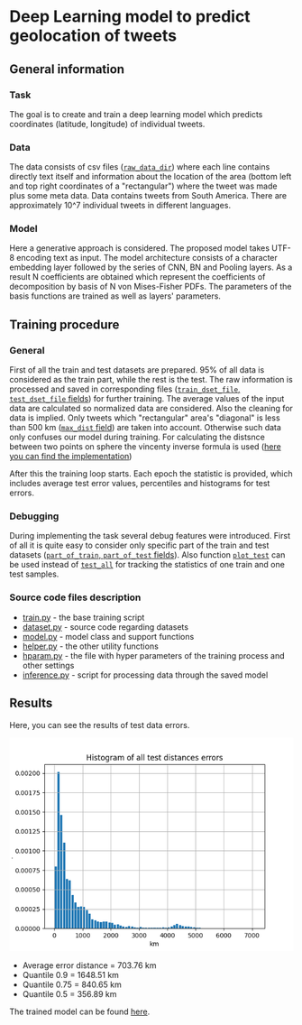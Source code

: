  # Deep Learning model to predict geolocation of tweets

 ## General information

 ### Task
 The goal is to create and train a deep learning model which predicts coordinates (latitude, longitude) of individual tweets.

### Data
The data consists of csv files ([`raw_data_dir`](./hparams.py#L5)) where each line contains directly text itself and information about the location of the area (bottom left and top right coordinates of a "rectangular") where the tweet was made plus some meta data. Data contains tweets from South America. There are approximately 10^7 individual tweets in different languages. 

 ### Model
Here a generative approach is considered. The proposed model takes UTF-8 encoding text as input. The model architecture consists of  a character embedding layer followed by the series of CNN, BN and Pooling layers. As a result N coefficients are obtained which represent the coefficients of decomposition by basis of N von Mises-Fisher PDFs. The parameters of the basis functions are trained as well as layers' parameters.

## Training procedure
### General
First of all the train and test datasets are prepared. 95% of all data is considered as the train part, while the rest is the test. The raw information is processed and saved in corresponding files ([`train_dset_file`, `test_dset_file` fields](./hparams.py#L11-L12)) for further training. The average values of the input data are calculated so normalized data are considered. Also the cleaning for data is implied. Only tweets which "rectangular" area's "diagonal" is less than 500 km ([`max_dist` field](./hparams.py#L19)) are taken into account. Otherwise such data only confuses our model during training. For calculating the distsnce between two points on sphere the vincenty inverse formula is used ([here you can find the implementation](./helper.py#L50))

After this the training loop starts. Each epoch the statistic is provided, which includes average test error values, percentiles and histograms for test errors. 

### Debugging
During implementing the task several debug features were introduced. First of all it is quite easy to consider only specific part of the train and test datasets ([`part_of_train`, `part_of_test` fields](./hparams.py#L22-L23)). Also function [`plot_test`](./helper.py#L234) can be used instead of [`test_all`](./helper.py#L254) for tracking the statistics of one train and one test samples. 

### Source code files description

- [train.py](./train.py) - the base training script
- [dataset.py](./dataset.py) - source code regarding datasets
- [model.py](./model.py) - model class and support functions
- [helper.py](./helper.py) - the other utility functions
- [hparam.py](./hparam.py) - the file with hyper parameters of the training process and other settings
- [inference.py](./inference.py) - script for processing data through the saved model

## Results
Here, you can see the results of test data errors.

![This is an image](./results/hist.png)

- Average error distance = 703.76 km
- Quantile 0.9 = 1648.51 km
- Quantile 0.75 = 840.65 km
- Quantile 0.5 = 356.89 km

The trained model can be found [here](https://drive.google.com/file/d/1TSvW1Kgt4LPq-jy54FB1B5jQXr7QtGyK/view?usp=sharing).
